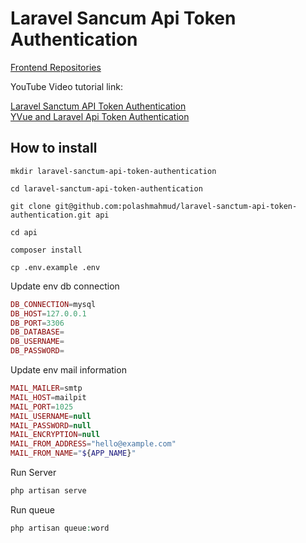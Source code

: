 # Laravel Sancum Api Token Authentication

<a href="https://github.com/polashmahmud/laravel-sanctum-api-token-authentication-client">Frontend Repositories</a>
<p>YouTube Video tutorial link:</p>
<a href="https://www.youtube.com/watch?v=dfWEhh0mVYc&list=PLh-F6-XbduO_PidlrQWUTCW0PitcBRV8Q">Laravel Sanctum API Token Authentication</a><br>
<a href="https://www.youtube.com/watch?v=3hPYbGVqTto&list=PLh-F6-XbduO9fIFsspC9Gs9jdDiQVHFdx">YVue and Laravel Api Token Authentication</a>

## How to install

```
mkdir laravel-sanctum-api-token-authentication
```

```
cd laravel-sanctum-api-token-authentication
```

```
git clone git@github.com:polashmahmud/laravel-sanctum-api-token-authentication.git api
```

```
cd api
```

```
composer install
```

```
cp .env.example .env
```

<p>Update env db connection</p>

```php
DB_CONNECTION=mysql
DB_HOST=127.0.0.1
DB_PORT=3306
DB_DATABASE=
DB_USERNAME=
DB_PASSWORD=
```

<p>Update env mail information</p>

```php
MAIL_MAILER=smtp
MAIL_HOST=mailpit
MAIL_PORT=1025
MAIL_USERNAME=null
MAIL_PASSWORD=null
MAIL_ENCRYPTION=null
MAIL_FROM_ADDRESS="hello@example.com"
MAIL_FROM_NAME="${APP_NAME}"
```
<p>Run Server</p>

```php
php artisan serve
```
<p>Run queue</p>

```php
php artisan queue:word
```
